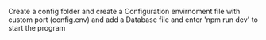 Create a config folder and create a Configuration envirnoment file with custom port (config.env) and add a Database file and enter 'npm run dev' to start the program
